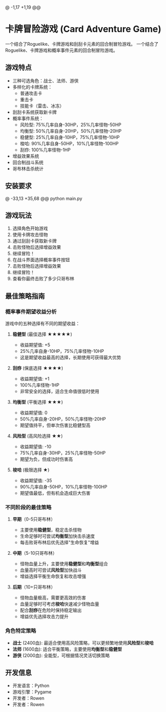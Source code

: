 @ -1,17 +1,19 @@
# 卡牌冒险游戏 (Card Adventure Game)

一个结合了Roguelike、卡牌游戏和刮刮卡元素的回合制冒险游戏。
一个结合了Roguelike、卡牌游戏和概率事件元素的回合制冒险游戏。

## 游戏特点

- 三种可选角色：战士、法师、游侠
- 多样化的卡牌系统：
  - 普通攻击卡
  - 重击卡
  - 技能卡（雷击、冰冻）
- 刮刮卡系统获取新卡牌
- 概率事件系统：
  - 风险型: 75%几率自身-30HP，25%几率怪物-50HP
  - 均衡型: 50%几率自身-20HP，50%几率怪物-20HP
  - 稳健型: 25%几率自身-10HP，75%几率怪物-10HP
  - 梭哈: 90%几率自身-50HP，10%几率怪物-100HP
  - 刮痧: 100%几率怪物-1HP
- 增益效果系统
- 回合制战斗系统
- 哥布林击杀统计

## 安装要求

@ -33,13 +35,68 @@ python main.py
## 游戏玩法

1. 选择角色开始游戏
2. 使用卡牌攻击怪物
3. 通过刮刮卡获取新卡牌
4. 击败怪物后选择增益效果
5. 继续冒险！
2. 在战斗界面选择概率事件按钮
3. 击败怪物后选择增益效果
4. 继续冒险！
5. 查看你最终击败了多少只哥布林

## 最佳策略指南

### 概率事件期望收益分析

游戏中的五种选择有不同的期望收益：

1. **稳健型** (最佳选择 ★★★★★)
   - 收益期望值: +5
   - 25%几率自身-10HP，75%几率怪物-10HP
   - 这是期望收益最高的选择，长期使用可获得最大优势

2. **刮痧** (保底选择 ★★★★)
   - 收益期望值: +1
   - 100%几率怪物-1HP
   - 非常安全的选择，适合生命值很低时使用

3. **均衡型** (平衡选择 ★★★)
   - 收益期望值: 0
   - 50%几率自身-20HP，50%几率怪物-20HP
   - 期望值持平，但单次伤害比稳健型高

4. **风险型** (高风险选择 ★★)
   - 收益期望值: -10
   - 75%几率自身-30HP，25%几率怪物-50HP
   - 期望为负，但成功时伤害高

5. **梭哈** (极限选择 ★)
   - 收益期望值: -35
   - 90%几率自身-50HP，10%几率怪物-100HP
   - 期望值最低，但有机会造成巨大伤害

### 不同阶段的最佳策略

1. **早期**（0-5只哥布林）
   - 主要使用**稳健型**，稳定击杀怪物
   - 生命足够时可尝试**均衡型**加快击杀速度
   - 每击败哥布林后优先选择"生命恢复"增益

2. **中期**（5-10只哥布林）
   - 怪物血量上升，主要使用**稳健型**和**均衡型**组合
   - 血量高时可尝试**风险型**加快战斗
   - 增益选择平衡生命恢复和攻击增强

3. **后期**（10+只哥布林）
   - 怪物血量极高，需要更高效的伤害
   - 血量足够时可考虑**梭哈**快速减少怪物血量
   - 配合**刮痧**在危险时保持稳定输出
   - 增益优先选择攻击力提升

### 角色特定策略

- **战士** (2400血): 最适合使用高风险策略，可以更频繁地使用**风险型**和**梭哈**
- **法师** (1600血): 适合平衡策略，主要使用**均衡型**和**稳健型**
- **游侠** (2000血): 全能型，可根据情况灵活切换策略

## 开发信息

- 开发语言：Python
- 游戏引擎：Pygame
- 开发者：Rowen 
- 开发者：Rowen
